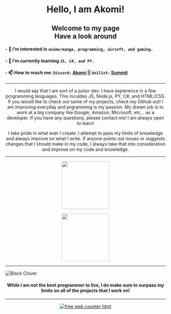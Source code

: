 <h1 align="center"> Hello, I am Akomi! </h1>

<h2 align="center"> Welcome to my page <br> Have a look around </h2>

#### - 👀 I’m interested in `anime/manga, programming, airsoft, and gaming.`

#### - 🌱 I’m currently learning `JS, C#, and PY.`

#### - 📫 How to reach me: `Discord:` [Akomi](https://discordapp.com/users/465709255974977546/) || `Anilist:` [Summit](https://anilist.co/user/Summit/)

___
<p align="center">I would say that I am sort of a junior dev. I have expierence in a few programming languages. This inculdes JS, Node.js, PY, C#, and HTML/CSS. If you would like to check out some of my projects, check my Github out! I am improving everyday and prgramming is my passion. My dream job is to work at a big company like Google, Amazon, Microsoft, etc... as a developer. If you have any questions, please contact me! I am always open to learn!</p>

<p align="center">I take pride in what ever I create. I attempt to pass my limits of knowledge and always improve on what I write. If anyone points out issues or suggests changes that I should make in my code, I always take that into consideration and improve on my code and knowledge.</p>

___

<p align="center">
    <a href="https://github.com/anuraghazra/github-readme-stats"><img src="https://github-readme-stats.vercel.app/api?username=akomi-dev&show_icons=true&include_all_commits=true&theme=omni&custom_title=Akomi's%20Github%20Stats&count_private=true&bg_color=&title_color=fff&border_radius=40" height="150"/></a>
</p>

<p align="center">
    <a href="https://github.com/anuraghazra/github-readme-stats"><img src="https://github-readme-stats.vercel.app/api/top-langs/?username=akomi-dev&layout=compact&theme=omni&bg_color=&title_color=fff&border_radius=40" height="150"/></a>
</p>

___

![Black Clover](https://pbs.twimg.com/media/EcxVgdvU8AACkTL?format=jpg&name=large)

<h4 align="center">While I am not the best programmer to live, I do make sure to surpass my limits on all of the projects that I work on!</h4>

___

<p align="center">
    <a href="https://www.freecounterstat.com" title="free web counter html">
        <img src="https://counter5.stat.ovh/private/freecounterstat.php?c=49yj3qw7skulwx1qar3jhpbzaa3wznsx" border="0" title="free web counter html" alt="free web counter html">
    </a>
</p>